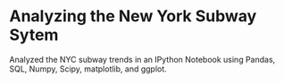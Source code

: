 # Analyzing the New York Subway Sytem
Analyzed the NYC subway trends in an IPython Notebook using Pandas, SQL, Numpy, Scipy, matplotlib, and ggplot.
